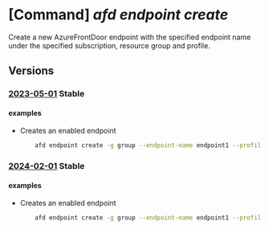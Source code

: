 # [Command] _afd endpoint create_

Create a new AzureFrontDoor endpoint with the specified endpoint name under the specified subscription, resource group and profile.

## Versions

### [2023-05-01](/Resources/mgmt-plane/L3N1YnNjcmlwdGlvbnMve30vcmVzb3VyY2Vncm91cHMve30vcHJvdmlkZXJzL21pY3Jvc29mdC5jZG4vcHJvZmlsZXMve30vYWZkZW5kcG9pbnRzL3t9/2023-05-01.xml) **Stable**

<!-- mgmt-plane /subscriptions/{}/resourcegroups/{}/providers/microsoft.cdn/profiles/{}/afdendpoints/{} 2023-05-01 -->

#### examples

- Creates an enabled endpoint
    ```bash
        afd endpoint create -g group --endpoint-name endpoint1 --profile-name profile --enabled-state Enabled
    ```

### [2024-02-01](/Resources/mgmt-plane/L3N1YnNjcmlwdGlvbnMve30vcmVzb3VyY2Vncm91cHMve30vcHJvdmlkZXJzL21pY3Jvc29mdC5jZG4vcHJvZmlsZXMve30vYWZkZW5kcG9pbnRzL3t9/2024-02-01.xml) **Stable**

<!-- mgmt-plane /subscriptions/{}/resourcegroups/{}/providers/microsoft.cdn/profiles/{}/afdendpoints/{} 2024-02-01 -->

#### examples

- Creates an enabled endpoint
    ```bash
        afd endpoint create -g group --endpoint-name endpoint1 --profile-name profile --enabled-state Enabled
    ```
